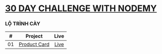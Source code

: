 # [30 DAY CHALLENGE WITH NODEMY](https://www.nodemy.vn/projects-html-css-js)

### LỘ TRÌNH CÀY
|  #  | Project | Live |
| :---: | :---: | :---: |
| 01  | [Product Card](https://github.com/namndwebdev/html-css-js-thuc-chien/tree/main/Product%20Card) | [Live](https://www.nodemy.vn/projects/html-css-js/product-card/) |

